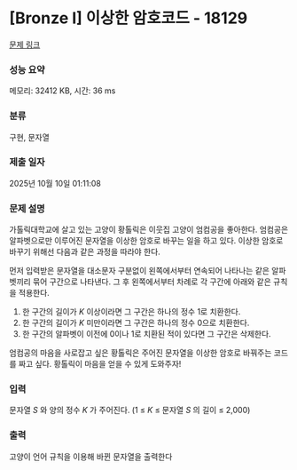 # [Bronze I] 이상한 암호코드 - 18129 

[문제 링크](https://www.acmicpc.net/problem/18129) 

### 성능 요약

메모리: 32412 KB, 시간: 36 ms

### 분류

구현, 문자열

### 제출 일자

2025년 10월 10일 01:11:08

### 문제 설명

<p>가톨릭대학교에 살고 있는 고양이 황톨릭은 이웃집 고양이 엄컴공을 좋아한다. 엄컴공은 알파벳으로만 이루어진 문자열을 이상한 암호로 바꾸는 일을 하고 있다. 이상한 암호로 바꾸기 위해선 다음과 같은 과정을 따라야 한다.</p>

<p>먼저 입력받은 문자열을 대소문자 구분없이 왼쪽에서부터 연속되어 나타나는 같은 알파벳끼리 묶어 구간으로 나타낸다. 그 후 왼쪽에서부터 차례로 각 구간에 아래와 같은 규칙을 적용한다.</p>

<ol>
	<li>한 구간의 길이가 <em>K </em>이상이라면 그 구간은 하나의 정수 1로 치환한다.</li>
	<li>한 구간의 길이가 <em>K </em>미만이라면 그 구간은 하나의 정수 0으로 치환한다.</li>
	<li>한 구간의 알파벳이 이전에 0이나 1로 치환된 적이 있다면 그 구간은 삭제한다.</li>
</ol>

<p>엄컴공의 마음을 사로잡고 싶은 황톨릭은 주어진 문자열을 이상한 암호로 바꿔주는 코드를 짜고 싶다. 황톨릭이 마음을 얻을 수 있게 도와주자!</p>

### 입력 

 <p>문자열 <i>S </i>와 양의 정수 <em>K </em>가 주어진다. (1 ≤ <em>K </em> ≤ 문자열 <i>S </i>의 길이 ≤ 2,000)</p>

### 출력 

 <p>고양이 언어 규칙을 이용해 바뀐 문자열을 출력한다</p>

